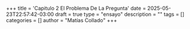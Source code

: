 +++
title = 'Capitulo 2 El Problema De La Pregunta'
date = 2025-05-23T22:57:42-03:00
draft = true
type = "ensayo"
description = ""
tags = []
categories = []
author = "Matías Collado"
+++

